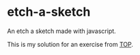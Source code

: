 # etch-a-sketch

An etch a sketch made with javascript.

This is my solution for an exercise from [TOP](https://www.theodinproject.com/lessons/foundations-etch-a-sketch).
